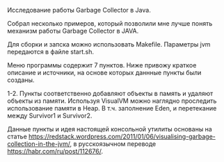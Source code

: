 Исследование работы Garbage Collector в Java.

Собрал несколько примеров, который позволили мне лучше понять механизм работы Garbage Collector в JAVA.

Для сборки и запска можно использовать Makefile.
Параметры jvm передаются в файле start.sh.

Меню программы содержит 7 пунктов. 
Ниже привожу краткое описание и источники, на основе которых даннные пункты были созданы.

1-2. Пункты соответственно добавляют объекты в память и удаляют объекты из памяти.
Используя VisualVM можно наглядно проследить использование памяти в Heap. В т.ч. заполнение Eden, и перетекание между Survivor1 и Survivor2.

Данные пункты и идея настоящей консольной утилиты основаны на статье https://redstack.wordpress.com/2011/01/06/visualising-garbage-collection-in-the-jvm/, в русскоязычном переводе https://habr.com/ru/post/112676/.


